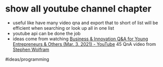 # show all youtube channel chapter

- useful like have many video qna and export that to short of list will be efficient when searching or look up all in one list
- youtube api can be done the job 
- ideas come from watching [Business & Innovation Q&A for Young Entrepreneurs & Others (Mar. 3, 2021) - YouTube](https://www.youtube.com/watch?v=IunuWQozTCU&list=PLxn-kpJHbPx0UJceDNIMUAcjYGYFnW8yo&index=41) 45 QnA video from [Stephen Wolfram](Stephen%20Wolfram.md)


#ideas/programming 